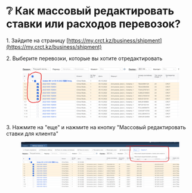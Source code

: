 # ❔ Как массовый редактировать ставки или расходов перевозок?

1\. Зайдите на страницу [https://my.crct.kz/business/shipment](https://my.crct.kz/business/shipment)



2\. Выберите перевозки, которые вы хотите отредактировать

<figure><img src=".gitbook/assets/image (16).png" alt=""><figcaption></figcaption></figure>



3\. Нажмите на "еще" и нажмите на кнопку "Массовый редактировать ставки для клиента"

<figure><img src=".gitbook/assets/image (17).png" alt=""><figcaption></figcaption></figure>



